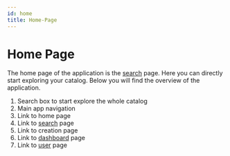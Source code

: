 ```yaml
---
id: home
title: Home-Page
---
```


# Home Page

The home page of the application is the [search](./search.md) page. Here you can directly start exploring your catalog. 
Below you will find the overview of the application.

1. Search box to start explore the whole catalog
2. Main app navigation
3. Link to home page
4. Link to [search](./search.md) page
5. Link to creation page
6. Link to [dashboard](./dashboard.md) page
7. Link to [user](./user.md) page

<!-- <div class="flex justify-center">
    <img class="rounded-lg" :src="$withBase('/assets/screenshots/home.png')" alt="DIVA login">
</div> -->
